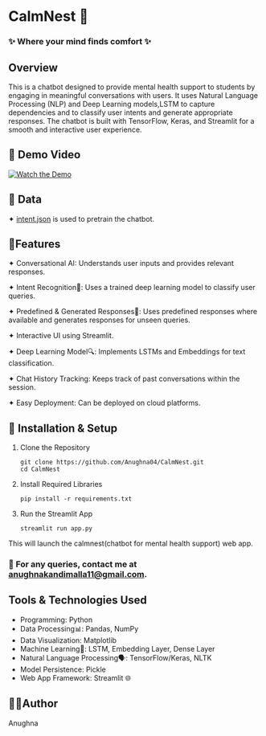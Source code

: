 #  **CalmNest 🤍** 
### ✨ Where your mind finds comfort ✨
## Overview 

This is a chatbot designed to provide mental health support to students by engaging in meaningful conversations with users. It uses Natural Language Processing (NLP) and Deep Learning models,LSTM to capture dependencies and to classify user intents and generate appropriate responses. The chatbot is built with TensorFlow, Keras, and Streamlit for a smooth and interactive user experience.

## 🎥 Demo Video
[![Watch the Demo](https://drive.google.com/file/d/1Qrz8PVp09WlB9_40Poa5fVFqZWSxCeGC/view?usp=sharing)](https://drive.google.com/file/d/1Qrz8PVp09WlB9_40Poa5fVFqZWSxCeGC/view?usp=sharing)


## 📂 Data

✦ [intent.json](intent.json) is used to pretrain the chatbot.

## 📌Features

✦ Conversational AI: Understands user inputs and provides relevant responses.

✦ Intent Recognition🎯: Uses a trained deep learning model to classify user queries.

✦ Predefined & Generated Responses📝: Uses predefined responses where available and generates responses for unseen queries.

✦ Interactive UI using Streamlit.

✦ Deep Learning Model🔍: Implements LSTMs and Embeddings for text classification.

✦ Chat History Tracking: Keeps track of past conversations within the session.

✦ Easy Deployment: Can be deployed on cloud platforms.
      
## 🔧 Installation & Setup

1. Clone the Repository

       git clone https://github.com/Anughna04/CalmNest.git
       cd CalmNest

2. Install Required Libraries

       pip install -r requirements.txt

3. Run the Streamlit App

       streamlit run app.py

This will launch the calmnest(chatbot for mental health support) web app.

### 📧 For any queries, contact me at [anughnakandimalla11@gmail.com](anughnakandimalla11@gmail.com).

## Tools & Technologies Used
-  Programming: Python
-  Data Processing📊: Pandas, NumPy
-  Data Visualization: Matplotlib
-  Machine Learning🤖: LSTM, Embedding Layer, Dense Layer
-  Natural Language Processing🗣️: TensorFlow/Keras, NLTK
-  Model Persistence: Pickle
-  Web App Framework: Streamlit 🌐


## 👩‍💻Author

Anughna
